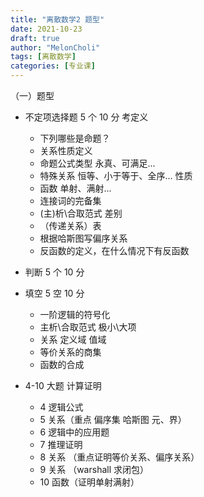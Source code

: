 ```yaml
---
title: "离散数学2 题型"
date: 2021-10-23
draft: true
author: "MelonCholi"
tags: [离散数学]
categories: [专业课]
---
```


（一）题型

- 不定项选择题 5 个 10 分 考定义 
    - 下列哪些是命题？
    - 关系性质定义
    - 命题公式类型 永真、可满足...
    - 特殊关系 恒等、小于等于、全序... 性质
    - 函数 单射、满射...
    - 连接词的完备集
    - (主)析\合取范式 差别
    - （传递关系）表
    - 根据哈斯图写偏序关系
    - 反函数的定义，在什么情况下有反函数

- 判断 5 个 10 分
- 填空 5 空 10 分
    - 一阶逻辑的符号化
    - 主析\合取范式 极小\大项
    - 关系 定义域 值域
    - 等价关系的商集
    - 函数的合成
- 4-10 大题 计算证明
    - 4 逻辑公式
    - 5 关系（重点 偏序集 哈斯图 元、界）
    - 6 逻辑中的应用题
    - 7 推理证明
    - 8 关系 （重点证明等价关系、偏序关系）
    - 9 关系 （warshall 求闭包）
    - 10 函数（证明单射满射）